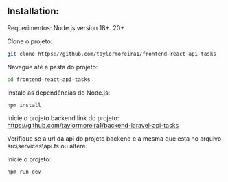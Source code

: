 ## Installation:

Requerimentos: Node.js version 18+. 20+

Clone o projeto:

```bash
git clone https://github.com/taylormoreira1/frontend-react-api-tasks
```

Navegue até a pasta do projeto:

```bash
cd frontend-react-api-tasks
```

Instale as dependências do Node.js:

```bash
npm install
```

Inicie o projeto backend link do projeto: https://github.com/taylormoreira1/backend-laravel-api-tasks

Verifique se a url da api do projeto backend e a mesma que esta no arquivo src\services\api.ts ou altere.

Inicie o projeto:

```bash
npm run dev
```
